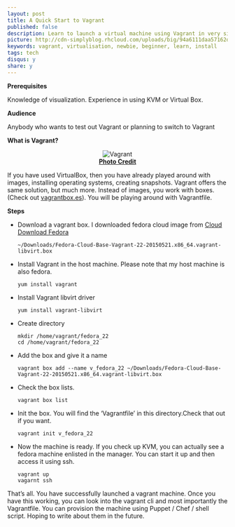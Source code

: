 ```yaml
---
layout: post
title: A Quick Start to Vagrant
published: false
description: Learn to launch a virtual machine using Vagrant in very simple steps. 
picture: http://cdn-simplyblog.rhcloud.com/uploads/big/94a6111daa57162de78907c26e9f60b4.png
keywords: vagrant, virtualisation, newbie, beginner, learn, install
tags: tech
disqus: y
share: y
---
```



**Prerequisites**

Knowledge of visualization. Experience in using KVM or Virtual Box.

**Audience**

Anybody who wants to test out Vagrant or planning to switch to Vagrant

**What is Vagrant?**

<center><img src="http://cdn-simplyblog.rhcloud.com/uploads/big/4c0c8edadf09ea4520edba108fad71ca.png" alt="Vagrant" /></center>
<center><b class="small"><a href="https://www.hashicorp.com/blog/tags/vagrant.html">Photo Credit</a></b></center>


If you have used VirtualBox, then you have already played around with images, installing operating systems, creating snapshots. Vagrant offers the same solution, but much more. Instead of images, you work with boxes. (Check out [vagrantbox.es](http://www.vagrantbox.es/)). You will be playing around with Vagrantfile.

**Steps**

-   Download a vagrant box. I downloaded fedora cloud image from [Cloud Download Fedora](https://getfedora.org/en/cloud/download/)

    ```
    ~/Downloads/Fedora-Cloud-Base-Vagrant-22-20150521.x86_64.vagrant-libvirt.box
    ```
-   Install Vagrant in the host machine. Please note that my host machine is also fedora.

    ```
    yum install vagrant
    ```
-   Install Vagrant libvirt driver

    ```
    yum install vagrant-libvirt
    ```
-   Create directory

    ```
    mkdir /home/vagrant/fedora_22
    cd /home/vagrant/fedora_22
    ```
-   Add the box and give it a name

    ```
    vagrant box add --name v_fedora_22 ~/Downloads/Fedora-Cloud-Base-Vagrant-22-20150521.x86_64.vagrant-libvirt.box
    ```
-   Check the box lists.

    ```
    vagrant box list
    ```
-   Init the box. You will find the ‘Vagrantfile’ in this directory.Check that out if you want.

    ```
    vagrant init v_fedora_22
    ```
-   Now the machine is ready. If you check up KVM, you can actually see a fedora machine enlisted in the manager. You can start it up and then access it using ssh.

    ```
    vagrant up
    vagarnt ssh
    ```

That’s all. You have successfully launched a vagrant machine. Once you have this working, you can look into the vagrant cli and most importantly the Vagrantfile. You can provision the machine using Puppet / Chef / shell script. Hoping to write about them in the future.
